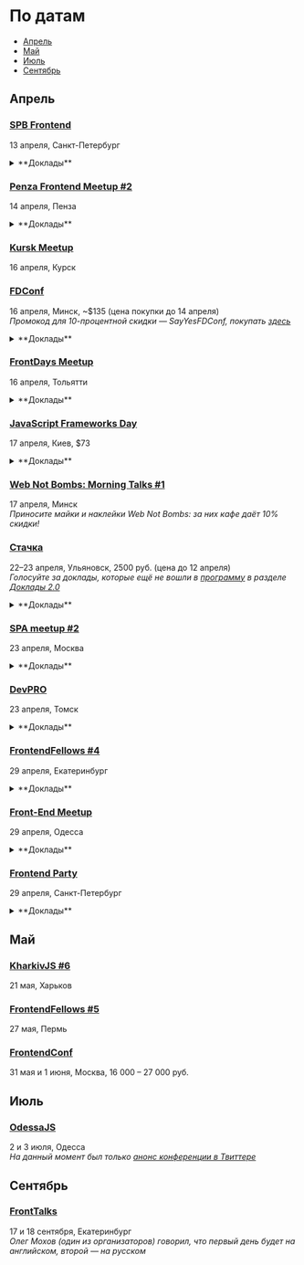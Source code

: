 # По датам

- [Апрель](#Апрель)
- [Май](#Май)
- [Июль](#Июль)
- [Сентябрь](#Сентябрь)

## Апрель

### [SPB Frontend](https://spb-frontend-events.timepad.ru/event/313480/)

13 апреля, Санкт-Петербург

<details>
  <summary>**Доклады**</summary>

  - «Законы в интерфейсах или зачем они нам?», Сергей Густун (Aviasales)
</details>

### [Penza Frontend Meetup #2](https://vk.com/pfm_2)

14 апреля, Пенза

<details>
  <summary>**Доклады**</summary>

  - «Selenium тесты», Александр Павлов (FunCorp)
  - «API. Средства разработки», Сергей Маковеев, (Веб ё студия)
</details>

### [Kursk Meetup](https://github.com/kurskmeetup/meetups)

16 апреля, Курск

### [FDConf](http://fdconf.by/)

16 апреля, Минск, ~$135 (цена покупки до 14 апреля)  
*Промокод для 10-процентной скидки — SayYesFDConf, покупать [здесь](https://bezkassira.by/buy/konferencij_frontend_dev_conf-1120/)*

<details>
  <summary>**Доклады**</summary>

  - «Service Worker: Let Your Web App Feel Like a Native», Viktor Zozuliak (DataXu/RailsReactor)
  - «Dart: питание и сила для вашего проекта», Евгений Гусев (Wrike)
  - «Redux. From twitter hype to production», Вячеслав Пытель и Евгений Терпиль
  - «Анализ производительности web-приложений в 2016 году», Илья Климов (WookieeLabs)
  - «Migrate your React.js application from (m)Observable to Redux​», Владимир Барсуков (​Scrivito)
  - «CCSO — инструмент для минификации CSS, который недавно вернулся к активной разработке. Зачем?», Роман Дворнов (Avito)
  - «Будь первым», Константин Кривленя (Taucraft)
  - «В погоне за производительностью», Денис Мишунов
  - «Пиринговый веб на JavaScript», Денис Глазков
  - «Scalable Angular 2 Application Architecture», Minko Gechev
</details>

### [FrontDays Meetup](http://frontdays.ru/)

16 апреля, Тольятти

<details>
  <summary>**Доклады**</summary>

  - «React.js и методологии разработки на нём», Алексей Ульянов (Веблайм)
  - «Знакомьтесь, JWT. Что это такое и зачем он нужен?», Михаил Леванов (EPAM)
  - «Оптимизация загрузки тяжелых страниц», Илья Кучмин (Лаборатория свободных решений)
  - «React.js в продакшене», Андрей Захаров (Octoberry)
</details>

### [JavaScript Frameworks Day](http://frameworksdays.com/event/js-frameworks-day-2016)

17 апреля, Киев, $73

<details>
  <summary>**Доклады**</summary>

  - «Боты: возможно, вам не нужен UI», Андрей Листочкин (MustardLabs)
  - «Acceptance Testing in NodeJS: Tools & Approaches», Михаил Боднарчук (Codegyre)
  - «Борьба с асинхронностью в JS», Максим Климишин (GVMachines Inc.)
  - «Интерактивные декларативные графики на React+D3», Алексей Волков (Rumble)
  - «Real-life React», Роман Якобчук (Lifestreet Media)
  - «Angular Components: все уже за, а вы еще нет?, Сергей Больщиков (Wix)
  - «Offline-first приложение на Reflex», Денис Яремов (Lohika)
  - «ES6 - Just Do It», Алексей Косинский (Gulsy Inc)
  - «Ember.js 2 - Future-friendly ambitious apps, that scale!», Michael North (Levanto Financial)
  - «Life of a pixel: Web rendering performance», Martin Naumann (Archilogic)
  - «Shaders - unlocking the GPU with JavaScript», Martin Naumann (Archilogic)
  - «Spec driven development in Microservices», Никита Галкин (Ciklum)
  - «JS Frameworks в перспективе проекта и бизнеса», Юрий Дадычин (Levi9)
  - «Bundling: you are doing it wrong», Алексей Швайка (Hell Yeah LLC)
  - «Modern JavaScript debugging using DevTools», Umar Hansa (Shazam)
  - «Angular 2. Quickstart», Евгений Сафронов (RIFL Media LLC)
  - «Native JavaScript на мобильных устройствах», Елена Жукова (Upwork/MobiDev)
</details>

### [Web Not Bombs: Morning Talks #1](https://www.facebook.com/events/787367184698396/)

17 апреля, Минск  
*Приносите майки и наклейки Web Not Bombs: за них кафе даёт 10% скидки!*

### [Стачка](http://nastachku.ru/)

22–23 апреля, Ульяновск, 2500 руб. (цена до 12 апреля)  
*Голосуйте за доклады, которые ещё не вошли в [программу](http://nastachku.ru/schedule) в разделе [Доклады 2.0](http://nastachku.ru/user_lectures)*

<details>
  <summary>**Доклады**</summary>

  - «HTTP/2: мифы и факты», Бартенев Валентин (NGINX, Inc.)
  - «Можно вообще всё. Раскладка по гриду», Макеев Вадим (Opera)
  - «Тестирование фронтенда: миф или реальность?», Чернобров Михаил (Rambler & Co)
  - «В поисках идеальной ахритектуры ui-проекта», Бабич Татьяна (Simbirsoft)
  - «Пожалуйста, введите ваш пароль. Дважды!», Гайнуллин Артур (Cryptogramm)
  - «UX и UI - почему важно внедрять тестирование на начальных этапах», Ваказов Рамис (SimbirSoft)
  - «Процесс разработки в МоемСкладе: анархия под контролем», Рахимбердиев Аскар (МойСклад)
  - «Взгляд из космоса», Рязанский Сергей (Роскосмос)
  - «Cбор отчетов об ошибках и мониторинг производительности клиентского Javascript», Иноземцев Александр (Headhunter)
  - «Почему нельзя игнорировать GitLab в 2016 году», Немытченко Иван (GitLab)
  - «Что стоит знать о групповой динамике», Савунов Василий (Scrumtrek)
  - «Как мы делаем Банки.ру», Ивлиев Роман (Банки.ру)
  - «Использование File API в Конструкторе Яндекс.Карт», Шмыров Всеволод (Яндекс)
  - «Радости и гадости регрессионного тестирования вёрстки», Малейков Алексей (HTML Academy)
  - «Ренессанс клиентской графики», Корзунов Антон (Яндекс)
  - «CSS-в-JS, HTML-в-JS, ВСЁ-в-JS. Когда всё вокруг JavaScript жить становится гораздо проще», Иванов Алексей (Злые марсиане)
  - «Моя система автоматизированного тестирования», Любин Игорь (auto-testing.ru)
  - «Мониторинг качества работы вашего проекта», Сивко Николай (okmeter.io)
  - «Функциональное реактивное программирование глазами frontend-разработчика», Шебанов Вячеслав (VK)
  - «Применение продвинутых методик функционального тестирования», Конушин Андрей (RSTQB)
  - «Увидеть больше», Беликов Николай (SimbirSoft)
  - «Content based sharding», Кечинов Михаил (REES46)
</details>

### [SPA meetup #2](https://moscow-spa.timepad.ru/event/311590/)

23 апреля, Москва

<details>
  <summary>**Доклады**</summary>

  - «Упрощаем «жизнь» в большом проекте», Константин Лебедев (Mail.ru)
  - «МРТ для данных», Анастасия Горячева (Avito)
  - «React Native: одного JS мало (режиссерская версия)», Алексей Андросов (Яндекс)
  - «Чему можно научиться у Dart: переносим подходы из Dart и Angular2 в SPA на JavaScript», Алексей Золотых (Wrike)
</details>

### [DevPRO](http://devpro.tomsk.ru/)

23 апреля, Томск

<details>
  <summary>**Доклады**</summary>

  - «Soft skills сотрудников – залог успешного развития IT-компании», Сергей Дорофеев (Rubius)
  - «Junior to Senior и долина смерти», Стас Елисеев (Userstory)
  - «10 ошибок тестирования программных продуктов», Алексей Архипов (Multipass)
  - «Nanos gigantum humeris insidentes», Ronald Stipek (TapTooiT Inc.)
</details>

### [FrontendFellows #4](https://frontendfellows.timepad.ru/event/299129/)

29 апреля, Екатеринбург

<details>
  <summary>**Доклады**</summary>

  - «Тестирование скриншотами», Олег Мохов (Яндекс)
</details>

### [Front-End Meetup](http://expertfridays.com/meetups/front-end-meetup-3/)

29 апреля, Одесса

<details>
  <summary>**Доклады**</summary>

  - «Progressive Web Apps», Тимофей Лавренюк
  - «Системы сборки для фронтенда», Юрий Федоренко
  - «Mediator & Singleton. Подходы к проектированию и разработке архитектуры», Андрей Лазарев
  - «Используем Jade как HTML препроцессор», Владимир Поздняков
</details>

### [Frontend Party](https://events.yandex.ru/events/meetings/29-april-2016/)

29 апреля, Санкт-Петербург

<details>
  <summary>**Доклады**</summary>

  - «Как оформить npm-пакет», Вячеслав Олиянчук (Яндекс)
  - «Тестирование фронтенда своими руками», Сергей Бережной (Яндекс)
  - «Модульная сборка БЭМ-проектов. И никаких bem-tools», Владимир Гриненко (Яндекс)
</details>

## Май

### [KharkivJS #6](http://kharkivjs.org/)

21 мая, Харьков

### [FrontendFellows #5](https://frontendfellows.timepad.ru/event/299132/)

27 мая, Пермь

### [FrontendConf](http://frontendconf.ru/)

31 мая и 1 июня, Москва, 16 000 – 27 000 руб.

## Июль

### [OdessaJS](http://odessajs.org/)

2 и 3 июля, Одесса  
*На данный момент был только [анонс конференции в Твиттере](https://twitter.com/OdessaJS/status/706957901395415040)*

## Сентябрь

### [FrontTalks](http://lanyrd.com/2016/fronttalks2016/)

17 и 18 сентября, Екатеринбург  
*Олег Мохов (один из организаторов) говорил, что первый день будет на английском, второй — на русском*
